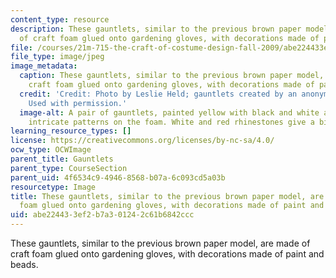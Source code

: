 ```yaml
---
content_type: resource
description: These gauntlets, similar to the previous brown paper model, are made
  of craft foam glued onto gardening gloves, with decorations made of paint and beads.
file: /courses/21m-715-the-craft-of-costume-design-fall-2009/abe224433ef2b7a301242c61b6842ccc_IMG_1060.jpg
file_type: image/jpeg
image_metadata:
  caption: These gauntlets, similar to the previous brown paper model, are made of
    craft foam glued onto gardening gloves, with decorations made of paint and beads.
  credit: 'Credit: Photo by Leslie Held; gauntlets created by an anonymous MIT student.
    Used with permission.'
  image-alt: A pair of gauntlets, painted yellow with black and white accents to create
    intricate patterns on the foam. White and red rhinestones give a bit of flash.
learning_resource_types: []
license: https://creativecommons.org/licenses/by-nc-sa/4.0/
ocw_type: OCWImage
parent_title: Gauntlets
parent_type: CourseSection
parent_uid: 4f6534c9-4946-8568-b07a-6c093cd5a03b
resourcetype: Image
title: These gauntlets, similar to the previous brown paper model, are made of craft
  foam glued onto gardening gloves, with decorations made of paint and beads
uid: abe22443-3ef2-b7a3-0124-2c61b6842ccc
---
```

These gauntlets, similar to the previous brown paper model, are made of craft foam glued onto gardening gloves, with decorations made of paint and beads.